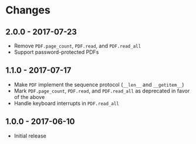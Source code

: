 # Changes

## 2.0.0 - 2017-07-23

 - Remove `PDF.page_count`, `PDF.read`, and `PDF.read_all`
 - Support password-protected PDFs


## 1.1.0 - 2017-07-17

 - Make `PDF` implement the sequence protocol (`__len__` and `__getitem__`)
 - Mark `PDF.page_count`, `PDF.read`, and `PDF.read_all` as deprecated in favor
   of the above
 - Handle keyboard interrupts in `PDF.read_all`


## 1.0.0 - 2017-06-10

 - Initial release
